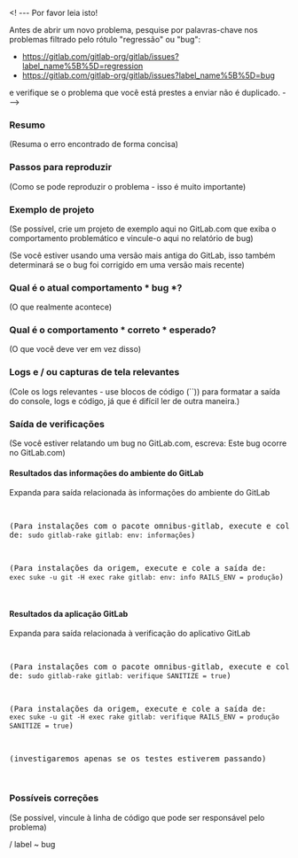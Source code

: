 <! ---
Por favor leia isto!

Antes de abrir um novo problema, pesquise por palavras-chave nos problemas
filtrado pelo rótulo "regressão" ou "bug":

- https://gitlab.com/gitlab-org/gitlab/issues?label_name%5B%5D=regression
- https://gitlab.com/gitlab-org/gitlab/issues?label_name%5B%5D=bug

e verifique se o problema que você está prestes a enviar não é duplicado.
--->

### Resumo

(Resuma o erro encontrado de forma concisa)

### Passos para reproduzir

(Como se pode reproduzir o problema - isso é muito importante)

### Exemplo de projeto

(Se possível, crie um projeto de exemplo aqui no GitLab.com que exiba o comportamento problemático e vincule-o aqui no relatório de bug)

(Se você estiver usando uma versão mais antiga do GitLab, isso também determinará se o bug foi corrigido em uma versão mais recente)

### Qual é o atual comportamento * bug *?

(O que realmente acontece)

### Qual é o comportamento * correto * esperado?

(O que você deve ver em vez disso)

### Logs e / ou capturas de tela relevantes

(Cole os logs relevantes - use blocos de código (``)) para formatar a saída do console,
logs e código, já que é difícil ler de outra maneira.)

### Saída de verificações

(Se você estiver relatando um bug no GitLab.com, escreva: Este bug ocorre no GitLab.com)

#### Resultados das informações do ambiente do GitLab

<detalhes>
<summary> Expanda para saída relacionada às informações do ambiente do GitLab </summary>
<pre>

(Para instalações com o pacote omnibus-gitlab, execute e cole a saída de:
`sudo gitlab-rake gitlab: env: informações`)

(Para instalações da origem, execute e cole a saída de:
`exec suke -u git -H exec rake gitlab: env: info RAILS_ENV = produção`)

</pre>
</details>

#### Resultados da aplicação GitLab

<detalhes>
<summary> Expanda para saída relacionada à verificação do aplicativo GitLab </summary>
<pre>

(Para instalações com o pacote omnibus-gitlab, execute e cole a saída de:
`sudo gitlab-rake gitlab: verifique SANITIZE = true`)

(Para instalações da origem, execute e cole a saída de:
`exec suke -u git -H exec rake gitlab: verifique RAILS_ENV = produção SANITIZE = true`)

(investigaremos apenas se os testes estiverem passando)

</pre>
</details>

### Possíveis correções

(Se possível, vincule à linha de código que pode ser responsável pelo problema)

/ label ~ bug